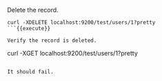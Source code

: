 Delete the record.

```
curl -XDELETE localhost:9200/test/users/1?pretty
```{{execute}}

Verify the record is deleted.
```
curl -XGET localhost:9200/test/users/1?pretty
```{{execute}}

It should fail.
